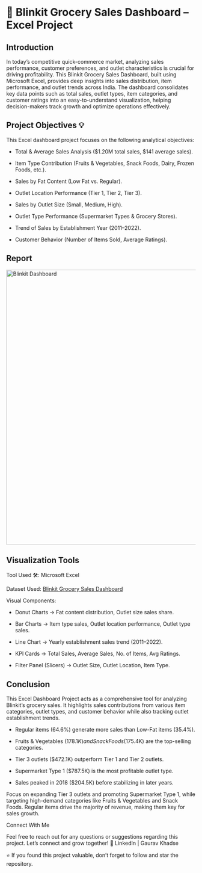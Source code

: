 # 🛒 Blinkit Grocery Sales Dashboard – Excel Project

## Introduction

In today’s competitive quick-commerce market, analyzing sales performance, customer preferences, and outlet characteristics is crucial for driving profitability. This Blinkit Grocery Sales Dashboard, built using Microsoft Excel, provides deep insights into sales distribution, item performance, and outlet trends across India.
The dashboard consolidates key data points such as total sales, outlet types, item categories, and customer ratings into an easy-to-understand visualization, helping decision-makers track growth and optimize operations effectively.

## Project Objectives 💡

This Excel dashboard project focuses on the following analytical objectives:

- Total & Average Sales Analysis ($1.20M total sales, $141 average sales).

- Item Type Contribution (Fruits & Vegetables, Snack Foods, Dairy, Frozen Foods, etc.).

- Sales by Fat Content (Low Fat vs. Regular).

- Outlet Location Performance (Tier 1, Tier 2, Tier 3).

- Sales by Outlet Size (Small, Medium, High).

- Outlet Type Performance (Supermarket Types & Grocery Stores).

- Trend of Sales by Establishment Year (2011–2022).

- Customer Behavior (Number of Items Sold, Average Ratings).

## Report

<img width="1575" height="731" alt="Blinkit Dashboard" src="https://github.com/user-attachments/assets/b09f9c6e-f292-454e-9f17-c5768819a3c2" />

## Visualization Tools

Tool Used 🛠️: Microsoft Excel

Dataset Used: [Blinkit Grocery Sales Dashboard](https://www.kaggle.com/datasets/arunkumaroraon/blinkit-grocery-dataset)

Visual Components:

- Donut Charts → Fat content distribution, Outlet size sales share.

- Bar Charts → Item type sales, Outlet location performance, Outlet type sales.

- Line Chart → Yearly establishment sales trend (2011–2022).

- KPI Cards → Total Sales, Average Sales, No. of Items, Avg Ratings.

- Filter Panel (Slicers) → Outlet Size, Outlet Location, Item Type.

## Conclusion

This Excel Dashboard Project acts as a comprehensive tool for analyzing Blinkit’s grocery sales. It highlights sales contributions from various item categories, outlet types, and customer behavior while also tracking outlet establishment trends.

- Regular items (64.6%) generate more sales than Low-Fat items (35.4%).

- Fruits & Vegetables ($178.1K) and Snack Foods ($175.4K) are the top-selling categories.

- Tier 3 outlets ($472.1K) outperform Tier 1 and Tier 2 outlets.

- Supermarket Type 1 ($787.5K) is the most profitable outlet type.

- Sales peaked in 2018 ($204.5K) before stabilizing in later years.

Focus on expanding Tier 3 outlets and promoting Supermarket Type 1, while targeting high-demand categories like Fruits & Vegetables and Snack Foods. Regular items drive the majority of revenue, making them key for sales growth.

Connect With Me

Feel free to reach out for any questions or suggestions regarding this project. Let’s connect and grow together!
🔗 LinkedIn | Gaurav Khadse

⭐ If you found this project valuable, don’t forget to follow and star the repository.


